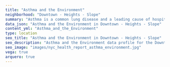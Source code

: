 ```yaml
---
title: "Asthma and the Environment"
neighborhood: "Downtown - Heights - Slope"
summary: "Asthma is a common lung disease and a leading cause of hospitalizations for children under 15 years old. This report provides a summary of asthma indicators by neighborhood. It also describes housing and neighborhood characteristics that can make asthma worse."
data_json: "Asthma and the Environment in Downtown - Heights - Slope"
content_yml: "Asthma_and_the_Environment"
type: location
seo_title: "Asthma and the Environment in Downtown - Heights - Slope"
seo_description: "Asthma and the Environment data profile for the Downtown - Heights - Slope neighborhood of NYC."
seo_image: "images/nyc_health_report_asthma_environment.jpg"
vega: true
arquero: true
---
```

